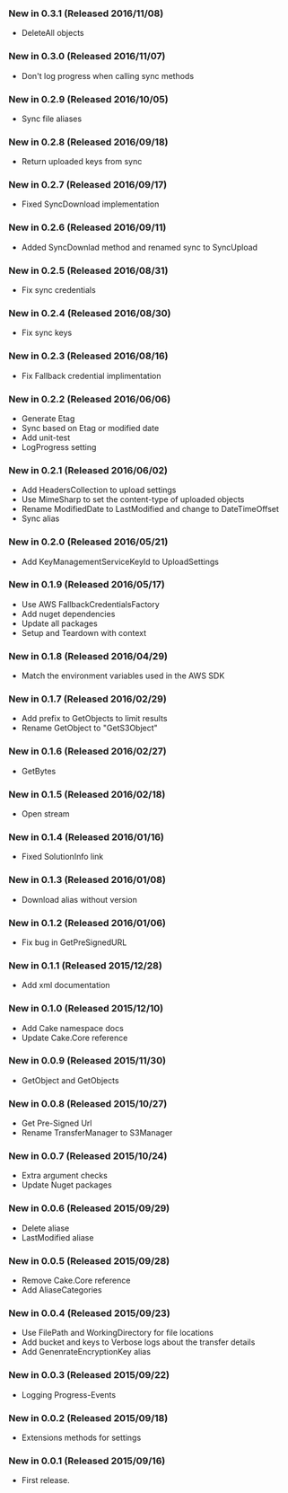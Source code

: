 ### New in 0.3.1 (Released 2016/11/08)
* DeleteAll objects

### New in 0.3.0 (Released 2016/11/07)
* Don't log progress when calling sync methods

### New in 0.2.9 (Released 2016/10/05)
* Sync file aliases

### New in 0.2.8 (Released 2016/09/18)
* Return uploaded keys from sync

### New in 0.2.7 (Released 2016/09/17)
* Fixed SyncDownload implementation

### New in 0.2.6 (Released 2016/09/11)
* Added SyncDownlad method and renamed sync to SyncUpload

### New in 0.2.5 (Released 2016/08/31)
* Fix sync credentials

### New in 0.2.4 (Released 2016/08/30)
* Fix sync keys

### New in 0.2.3 (Released 2016/08/16)
* Fix Fallback credential implimentation

### New in 0.2.2 (Released 2016/06/06)
* Generate Etag
* Sync based on Etag or modified date
* Add unit-test
* LogProgress setting

### New in 0.2.1 (Released 2016/06/02)
* Add HeadersCollection to upload settings
* Use MimeSharp to set the content-type of uploaded objects
* Rename ModifiedDate to LastModified and change to DateTimeOffset
* Sync alias

### New in 0.2.0 (Released 2016/05/21)
* Add KeyManagementServiceKeyId to UploadSettings

### New in 0.1.9 (Released 2016/05/17)
* Use AWS FallbackCredentialsFactory
* Add nuget dependencies
* Update all packages
* Setup and Teardown with context

### New in 0.1.8 (Released 2016/04/29)
* Match the environment variables used in the AWS SDK

### New in 0.1.7 (Released 2016/02/29)
* Add prefix to GetObjects to limit results
* Rename GetObject to "GetS3Object"

### New in 0.1.6 (Released 2016/02/27)
* GetBytes

### New in 0.1.5 (Released 2016/02/18)
* Open stream

### New in 0.1.4 (Released 2016/01/16)
* Fixed SolutionInfo link

### New in 0.1.3 (Released 2016/01/08)
* Download alias without version

### New in 0.1.2 (Released 2016/01/06)
* Fix bug in GetPreSignedURL

### New in 0.1.1 (Released 2015/12/28)
* Add xml documentation

### New in 0.1.0 (Released 2015/12/10)
* Add Cake namespace docs
* Update Cake.Core reference

### New in 0.0.9 (Released 2015/11/30)
* GetObject and GetObjects

### New in 0.0.8 (Released 2015/10/27)
* Get Pre-Signed Url
* Rename TransferManager to S3Manager

### New in 0.0.7 (Released 2015/10/24)
* Extra argument checks
* Update Nuget packages

### New in 0.0.6 (Released 2015/09/29)
* Delete aliase
* LastModified aliase

### New in 0.0.5 (Released 2015/09/28)
* Remove Cake.Core reference
* Add AliaseCategories

### New in 0.0.4 (Released 2015/09/23)
* Use FilePath and WorkingDirectory for file locations
* Add bucket and keys to Verbose logs about the transfer details
* Add GenenrateEncryptionKey alias

### New in 0.0.3 (Released 2015/09/22)
* Logging Progress-Events

### New in 0.0.2 (Released 2015/09/18)
* Extensions methods for settings

### New in 0.0.1 (Released 2015/09/16)
* First release.
